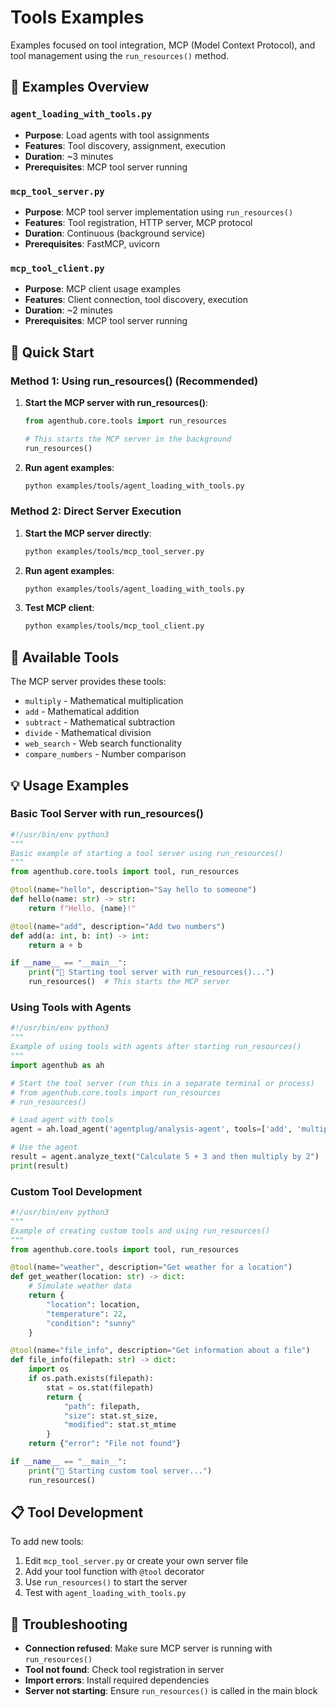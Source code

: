 # Tools Examples

Examples focused on tool integration, MCP (Model Context Protocol), and tool management using the `run_resources()` method.

## 🔧 Examples Overview

### `agent_loading_with_tools.py`
- **Purpose**: Load agents with tool assignments
- **Features**: Tool discovery, assignment, execution
- **Duration**: ~3 minutes
- **Prerequisites**: MCP tool server running

### `mcp_tool_server.py`
- **Purpose**: MCP tool server implementation using `run_resources()`
- **Features**: Tool registration, HTTP server, MCP protocol
- **Duration**: Continuous (background service)
- **Prerequisites**: FastMCP, uvicorn

### `mcp_tool_client.py`
- **Purpose**: MCP client usage examples
- **Features**: Client connection, tool discovery, execution
- **Duration**: ~2 minutes
- **Prerequisites**: MCP tool server running

## 🚀 Quick Start

### Method 1: Using run_resources() (Recommended)

1. **Start the MCP server with run_resources()**:
   ```python
   from agenthub.core.tools import run_resources

   # This starts the MCP server in the background
   run_resources()
   ```

2. **Run agent examples**:
   ```bash
   python examples/tools/agent_loading_with_tools.py
   ```

### Method 2: Direct Server Execution

1. **Start the MCP server directly**:
   ```bash
   python examples/tools/mcp_tool_server.py
   ```

2. **Run agent examples**:
   ```bash
   python examples/tools/agent_loading_with_tools.py
   ```

3. **Test MCP client**:
   ```bash
   python examples/tools/mcp_tool_client.py
   ```

## 🔧 Available Tools

The MCP server provides these tools:
- `multiply` - Mathematical multiplication
- `add` - Mathematical addition
- `subtract` - Mathematical subtraction
- `divide` - Mathematical division
- `web_search` - Web search functionality
- `compare_numbers` - Number comparison

## 💡 Usage Examples

### Basic Tool Server with run_resources()

```python
#!/usr/bin/env python3
"""
Basic example of starting a tool server using run_resources()
"""
from agenthub.core.tools import tool, run_resources

@tool(name="hello", description="Say hello to someone")
def hello(name: str) -> str:
    return f"Hello, {name}!"

@tool(name="add", description="Add two numbers")
def add(a: int, b: int) -> int:
    return a + b

if __name__ == "__main__":
    print("🚀 Starting tool server with run_resources()...")
    run_resources()  # This starts the MCP server
```

### Using Tools with Agents

```python
#!/usr/bin/env python3
"""
Example of using tools with agents after starting run_resources()
"""
import agenthub as ah

# Start the tool server (run this in a separate terminal or process)
# from agenthub.core.tools import run_resources
# run_resources()

# Load agent with tools
agent = ah.load_agent('agentplug/analysis-agent', tools=['add', 'multiply'])

# Use the agent
result = agent.analyze_text("Calculate 5 + 3 and then multiply by 2")
print(result)
```

### Custom Tool Development

```python
#!/usr/bin/env python3
"""
Example of creating custom tools and using run_resources()
"""
from agenthub.core.tools import tool, run_resources

@tool(name="weather", description="Get weather for a location")
def get_weather(location: str) -> dict:
    # Simulate weather data
    return {
        "location": location,
        "temperature": 22,
        "condition": "sunny"
    }

@tool(name="file_info", description="Get information about a file")
def file_info(filepath: str) -> dict:
    import os
    if os.path.exists(filepath):
        stat = os.stat(filepath)
        return {
            "path": filepath,
            "size": stat.st_size,
            "modified": stat.st_mtime
        }
    return {"error": "File not found"}

if __name__ == "__main__":
    print("🔧 Starting custom tool server...")
    run_resources()
```

## 📋 Tool Development

To add new tools:
1. Edit `mcp_tool_server.py` or create your own server file
2. Add your tool function with `@tool` decorator
3. Use `run_resources()` to start the server
4. Test with `agent_loading_with_tools.py`

## 🐛 Troubleshooting

- **Connection refused**: Make sure MCP server is running with `run_resources()`
- **Tool not found**: Check tool registration in server
- **Import errors**: Install required dependencies
- **Server not starting**: Ensure `run_resources()` is called in the main block
